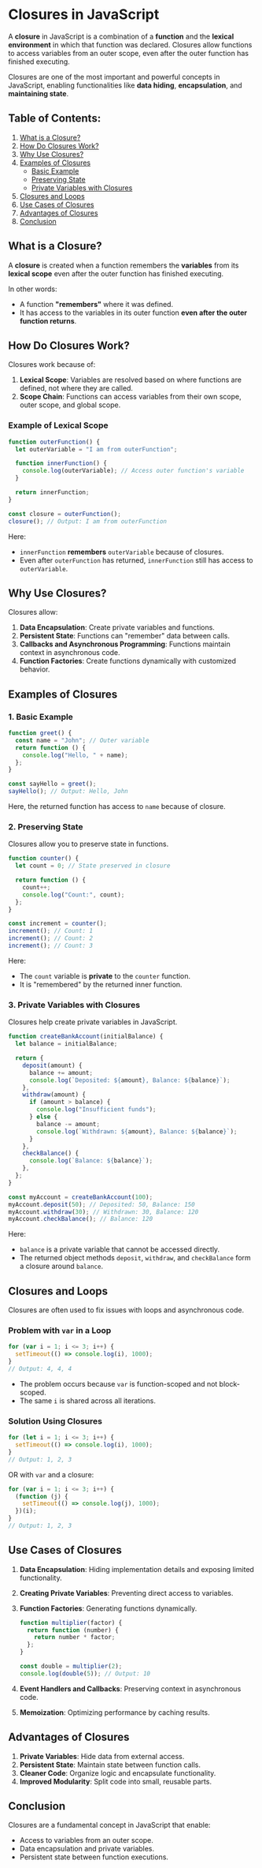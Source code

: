 # Closures in JavaScript

A **closure** in JavaScript is a combination of a **function** and the **lexical environment** in which that function was declared. Closures allow functions to access variables from an outer scope, even after the outer function has finished executing.

Closures are one of the most important and powerful concepts in JavaScript, enabling functionalities like **data hiding**, **encapsulation**, and **maintaining state**.


## Table of Contents:
1. [What is a Closure?](#what-is-a-closure)
2. [How Do Closures Work?](#how-do-closures-work)
3. [Why Use Closures?](#why-use-closures)
4. [Examples of Closures](#examples-of-closures)
   - [Basic Example](#basic-example)
   - [Preserving State](#preserving-state)
   - [Private Variables with Closures](#private-variables-with-closures)
5. [Closures and Loops](#closures-and-loops)
6. [Use Cases of Closures](#use-cases-of-closures)
7. [Advantages of Closures](#advantages-of-closures)
8. [Conclusion](#conclusion)



## What is a Closure?

A **closure** is created when a function remembers the **variables** from its **lexical scope** even after the outer function has finished executing.

In other words:
- A function **"remembers"** where it was defined.
- It has access to the variables in its outer function **even after the outer function returns**.



## How Do Closures Work?

Closures work because of:
1. **Lexical Scope**: Variables are resolved based on where functions are defined, not where they are called.
2. **Scope Chain**: Functions can access variables from their own scope, outer scope, and global scope.


### Example of Lexical Scope
```javascript
function outerFunction() {
  let outerVariable = "I am from outerFunction";

  function innerFunction() {
    console.log(outerVariable); // Access outer function's variable
  }

  return innerFunction;
}

const closure = outerFunction();
closure(); // Output: I am from outerFunction
```

Here:
- `innerFunction` **remembers** `outerVariable` because of closures.
- Even after `outerFunction` has returned, `innerFunction` still has access to `outerVariable`.


## Why Use Closures?

Closures allow:
1. **Data Encapsulation**: Create private variables and functions.
2. **Persistent State**: Functions can "remember" data between calls.
3. **Callbacks and Asynchronous Programming**: Functions maintain context in asynchronous code.
4. **Function Factories**: Create functions dynamically with customized behavior.


## Examples of Closures

### 1. Basic Example

```javascript
function greet() {
  const name = "John"; // Outer variable
  return function () {
    console.log("Hello, " + name);
  };
}

const sayHello = greet();
sayHello(); // Output: Hello, John
```

Here, the returned function has access to `name` because of closure.



### 2. Preserving State

Closures allow you to preserve state in functions.

```javascript
function counter() {
  let count = 0; // State preserved in closure

  return function () {
    count++;
    console.log("Count:", count);
  };
}

const increment = counter();
increment(); // Count: 1
increment(); // Count: 2
increment(); // Count: 3
```

Here:
- The `count` variable is **private** to the `counter` function.
- It is "remembered" by the returned inner function.



### 3. Private Variables with Closures

Closures help create private variables in JavaScript.

```javascript
function createBankAccount(initialBalance) {
  let balance = initialBalance;

  return {
    deposit(amount) {
      balance += amount;
      console.log(`Deposited: ${amount}, Balance: ${balance}`);
    },
    withdraw(amount) {
      if (amount > balance) {
        console.log("Insufficient funds");
      } else {
        balance -= amount;
        console.log(`Withdrawn: ${amount}, Balance: ${balance}`);
      }
    },
    checkBalance() {
      console.log(`Balance: ${balance}`);
    },
  };
}

const myAccount = createBankAccount(100);
myAccount.deposit(50); // Deposited: 50, Balance: 150
myAccount.withdraw(30); // Withdrawn: 30, Balance: 120
myAccount.checkBalance(); // Balance: 120
```

Here:
- `balance` is a private variable that cannot be accessed directly.
- The returned object methods `deposit`, `withdraw`, and `checkBalance` form a closure around `balance`.



## Closures and Loops

Closures are often used to fix issues with loops and asynchronous code.

### Problem with `var` in a Loop

```javascript
for (var i = 1; i <= 3; i++) {
  setTimeout(() => console.log(i), 1000);
}
// Output: 4, 4, 4
```

- The problem occurs because `var` is function-scoped and not block-scoped.
- The same `i` is shared across all iterations.

### Solution Using Closures

```javascript
for (let i = 1; i <= 3; i++) {
  setTimeout(() => console.log(i), 1000);
}
// Output: 1, 2, 3
```

OR with `var` and a closure:

```javascript
for (var i = 1; i <= 3; i++) {
  (function (j) {
    setTimeout(() => console.log(j), 1000);
  })(i);
}
// Output: 1, 2, 3
```



## Use Cases of Closures

1. **Data Encapsulation**: Hiding implementation details and exposing limited functionality.
2. **Creating Private Variables**: Preventing direct access to variables.
3. **Function Factories**: Generating functions dynamically.

   ```javascript
   function multiplier(factor) {
     return function (number) {
       return number * factor;
     };
   }

   const double = multiplier(2);
   console.log(double(5)); // Output: 10
   ```

4. **Event Handlers and Callbacks**: Preserving context in asynchronous code.
5. **Memoization**: Optimizing performance by caching results.


## Advantages of Closures

1. **Private Variables**: Hide data from external access.
2. **Persistent State**: Maintain state between function calls.
3. **Cleaner Code**: Organize logic and encapsulate functionality.
4. **Improved Modularity**: Split code into small, reusable parts.


## Conclusion

Closures are a fundamental concept in JavaScript that enable:
- Access to variables from an outer scope.
- Data encapsulation and private variables.
- Persistent state between function executions.
